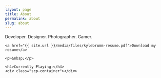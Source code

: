 ```yaml
---
layout: page
title: About
permalink: about
slug: about
---
```


<div class="text-center">
    <p>Developer. Designer. Photographer. Gamer.</p>

    <a href="{{ site.url }}/media/files/kylebrumm-resume.pdf">Download my resume</a>

    <p>&nbsp;</p>

    <h4>Currently Playing:</h4>
    <div class="scp-container"></div>
</div>
